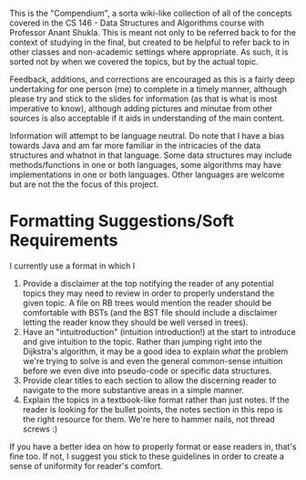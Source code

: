 This is the "Compendium", a sorta wiki-like collection of all of the concepts covered in the CS 146 - Data Structures and Algorithms course with Professor Anant Shukla. This is meant not only to be referred back to for the context of studying in the final, but created to be helpful to refer back to in other classes and non-academic settings where appropriate. As such, it is sorted not by when we covered the topics, but by the actual topic. 

Feedback, additions, and corrections are encouraged as this is a fairly deep undertaking for one person (me) to complete in a timely manner, although please try and stick to the slides for information (as that is what is most imperative to know), although adding pictures and minutae from other sources is also acceptable if it aids in understanding of the main content.

Information will attempt to be language neutral. Do note that I have a bias towards Java and am far more familiar in the intricacies of the data structures and whatnot in that language. Some data structures may include methods/functions in one or both languages, some algorithms may have implementations in one or both languages. Other languages are welcome but are not the the focus of this project.

# Formatting Suggestions/Soft Requirements
I currently use a format in which I 

1. Provide a disclaimer at the top notifying the reader of any potential topics they may need to review in order to properly understand the given topic. A file on RB trees would mention the reader should be comfortable with BSTs (and the BST file should include a disclaimer letting the reader know they should be well versed in trees). 
2. Have an "intuitroduction" (intuition introduction!) at the start to introduce and give intuition to the topic. Rather than jumping right into the Dijkstra's algorithm, it may be a good idea to explain *what* the problem we're trying to solve is and even the general common-sense intuition before we even dive into pseudo-code or specific data structures.
3. Provide clear titles to each section to allow the discerning reader to navigate to the more substantive areas in a simple manner.
4. Explain the topics in a textbook-like format rather than just notes. If the reader is looking for the bullet points, the notes section in this repo is the right resource for them. We're here to hammer nails, not thread screws :)

If you have a better idea on how to properly format or ease readers in, that's fine too. If not, I suggest you stick to these guidelines in order to create a sense of uniformity for reader's comfort. 

